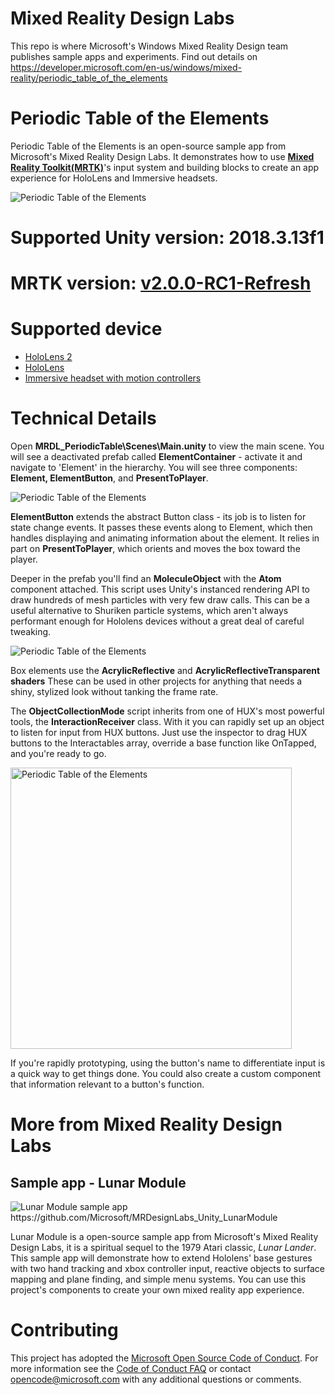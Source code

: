 # Mixed Reality Design Labs
This repo is where Microsoft's Windows Mixed Reality Design team publishes sample apps and experiments. Find out details on https://developer.microsoft.com/en-us/windows/mixed-reality/periodic_table_of_the_elements

# Periodic Table of the Elements
Periodic Table of the Elements is an open-source sample app from Microsoft's Mixed Reality Design Labs. It demonstrates how to use **[Mixed Reality Toolkit(MRTK)](https://github.com/Microsoft/MixedRealityToolkit-Unity)**'s input system and building blocks to create an app experience for HoloLens and Immersive headsets. 

<img src="https://github.com/Microsoft/MRDesignLabs_Unity_PeriodicTable/blob/master/External/ReadMeImages/PeriodicTable_Hero.jpg" alt="Periodic Table of the Elements">

# Supported Unity version: 2018.3.13f1
# MRTK version: [v2.0.0-RC1-Refresh](https://github.com/microsoft/MixedRealityToolkit-Unity/releases/tag/v2.0.0-RC1-Refresh)

# Supported device
- [HoloLens 2](https://www.hololens.com)
- [HoloLens](https://www.hololens.com)
- [Immersive headset with motion controllers](https://www.microsoft.com/en-us/windows/windows-mixed-reality)


# Technical Details

Open **MRDL_PeriodicTable\Scenes\Main.unity** to view the main scene. You will see a deactivated prefab called **ElementContainer** - activate it and navigate to 'Element' in the hierarchy. You will see three components: **Element, ElementButton**, and **PresentToPlayer**.
 
<img src="https://github.com/Microsoft/MRDesignLabs_Unity_PeriodicTable/blob/master/External/ReadMeImages/PeriodicTable_Technical1.jpg" alt="Periodic Table of the Elements">

**ElementButton** extends the abstract Button class - its job is to listen for state change events. It passes these events along to Element, which then handles displaying and animating information about the element. It relies in part on **PresentToPlayer**, which orients and moves the box toward the player.
 
Deeper in the prefab you'll find an **MoleculeObject** with the **Atom** component attached. This script uses Unity's instanced rendering API to draw hundreds of mesh particles with very few draw calls. This can be a useful alternative to Shuriken particle systems, which aren't always performant enough for Hololens devices without a great deal of careful tweaking.

<img src="https://github.com/Microsoft/MRDesignLabs_Unity_PeriodicTable/blob/master/External/ReadMeImages/PeriodicTable_Technical2.jpg" alt="Periodic Table of the Elements">

Box elements use the **AcrylicReflective** and **AcrylicReflectiveTransparent shaders** These can be used in other projects for anything that needs a shiny, stylized look without tanking the frame rate.
 
The **ObjectCollectionMode** script inherits from one of HUX's most powerful tools, the **InteractionReceiver** class. With it you can rapidly set up an object to listen for input from HUX buttons. Just use the inspector to drag HUX buttons to the Interactables array, override a base function like OnTapped, and you're ready to go.

<img src="https://github.com/Microsoft/MRDesignLabs_Unity_PeriodicTable/blob/master/External/ReadMeImages/PeriodicTable_Technical3.jpg" alt="Periodic Table of the Elements" width="450px">

If you're rapidly prototyping, using the button's name to differentiate input is a quick way to get things done. You could also create a custom component that information relevant to a button's function. 
# More from Mixed Reality Design Labs #
## Sample app - Lunar Module ##
<img src="https://github.com/Microsoft/MRDesignLabs_Unity_LunarModule/blob/master/External/ReadMeImages/LM_hero.jpg" alt="Lunar Module sample app">
https://github.com/Microsoft/MRDesignLabs_Unity_LunarModule

Lunar Module is a open-source sample app from Microsoft's Mixed Reality Design Labs, it is a spiritual sequel to the 1979 Atari classic, *Lunar Lander*. This sample app will demonstrate how to extend Hololens' base gestures with two hand tracking and xbox controller input, reactive objects to surface mapping and plane finding, and simple menu systems. You can use this project's components to create your own mixed reality app experience. 




# Contributing

This project has adopted the [Microsoft Open Source Code of Conduct](https://opensource.microsoft.com/codeofconduct/). For more information see the [Code of Conduct FAQ](https://opensource.microsoft.com/codeofconduct/faq/) or contact [opencode@microsoft.com](mailto:opencode@microsoft.com) with any additional questions or comments.
